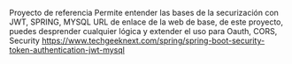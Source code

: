 Proyecto de referencia
Permite entender las bases de la securización con JWT, SPRING, MYSQL
URL de enlace de la web de base, de este proyecto, puedes desprender cualquier lógica y extender el uso para Oauth, CORS, Security
https://www.techgeeknext.com/spring/spring-boot-security-token-authentication-jwt-mysql
